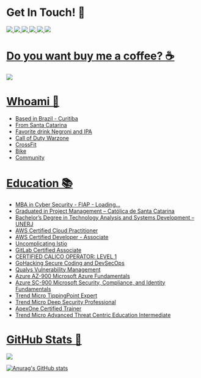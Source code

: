 # Get In Touch! 📮 
 <a href="https://www.linkedin.com/in/talescasagrande/">
    <img src="https://img.shields.io/badge/linkedin-%230077B5.svg?&style=for-the-badge&logo=linkedin&logoColor=white" />  <a href="https://twitter.com/100HnoMeuNome">
    <img src="https://img.shields.io/badge/Twitter-1DA1F2?style=for-the-badge&logo=twitter&logoColor=white" /> <a href="https://open.spotify.com/playlist/3T4t8IF7joe466LQIKnsYc?si=c8d92e2756674637"> <img src="https://img.shields.io/badge/Spotify-1ED760?&style=for-the-badge&logo=spotify&logoColor=white" /> <a href="https://www.tiktok.com/@tiosdowarzone"> <img src="https://img.shields.io/badge/TikTok-000000?style=for-the-badge&logo=tiktok&logoColor=white" /> <a href="tales.775@gmail.com"> <img src="https://img.shields.io/badge/Gmail-D14836?style=for-the-badge&logo=gmail&logoColor=white" /> <a href="https://t.me/umcopodecerveja"> <img src="https://img.shields.io/badge/Telegram-2CA5E0?style=for-the-badge&logo=telegram&logoColor=white" />

# Do you want buy me a coffee? ☕

<a href="https://buymeacoffee.com/100hnomeunome"> <img src="https://img.shields.io/badge/Buy_Me_A_Coffee-FFDD00?style=for-the-badge&logo=buy-me-a-coffee&logoColor=black" >
 

# Whoami 📃

  * Based in Brazil - Curitiba
  * From Santa Catarina
  * Favorite drink Negroni and IPA
  * Call of Duty Warzone
  * CrossFit
  * Bike
  * Community

# Education 📚 

  * MBA in Cyber Security - FIAP - Loading...
  * Graduated in Project Management – Católica de Santa Catarina
  * Bachelor’s Degree in Technology Analysis and Systems Development – UNERJ
  * AWS Certified Cloud Practitioner
  * AWS Certified Developer - Associate
  * Uncomplicating Istio
  * GitLab Certified Associate
  * CERTIFIED CALICO OPERATOR: LEVEL 1
  * GoHacking Secure Coding and DevSecOps
  * Qualys Vulnerability Management
  * Azure AZ-900 Microsoft Azure Fundamentals
  * Azure SC-900 Microsoft Security, Compliance, and Identity Fundamentals
  * Trend Micro TippingPoint Expert
  * Trend Micro Deep Security Professional
  * ApexOne Certified Trainer
  * Trend Micro Advanced Threat Centric Education Intermediate

# GitHub Stats 💬
![](https://komarev.com/ghpvc/?username=your-github-100HnoMeuNome&style=flat-square)

![Anurag's GitHub stats](https://github-readme-stats.vercel.app/api/?username=100HnoMeuNome&show_icons=true&title_color=fff&icon_color=79ff97&text_color=9f9f9f&bg_color=151515&ayout=compact)
